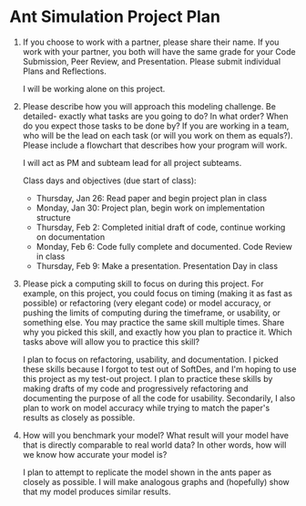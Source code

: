 # Ant Simulation Project Plan

1. If you choose to work with a partner, please share their name. If you work with your partner, you both will have the same grade for your Code Submission, Peer Review, and Presentation. Please submit individual Plans and Reflections.

    I will be working alone on this project.

1. Please describe how you will approach this modeling challenge. Be detailed- exactly what tasks are you going to do? In what order? When do you expect those tasks to be done by? If you are working in a team, who will be the lead on each task (or will you work on them as equals?). Please include a flowchart that describes how your program will work.

    I will act as PM and subteam lead for all project subteams.

    Class days and objectives (due start of class):
    - Thursday, Jan 26: Read paper and begin project plan in class
    - Monday, Jan 30: Project plan, begin work on implementation structure
    - Thursday, Feb 2: Completed initial draft of code, continue working on documentation
    - Monday, Feb 6: Code fully complete and documented. Code Review in class
    - Thursday, Feb 9: Make a presentation. Presentation Day in class

1. Please pick a computing skill to focus on during this project. For example, on this project, you could focus on timing (making it as fast as possible) or refactoring (very elegant code) or model accuracy, or pushing the limits of computing during the timeframe, or usability, or something else. You may practice the same skill multiple times. Share why you picked this skill, and exactly how you plan to practice it. Which tasks above will allow you to practice this skill?

    I plan to focus on refactoring, usability, and documentation. I picked these skills because I forgot to test out of SoftDes, and I'm hoping to use this project as my test-out project. I plan to practice these skills by making drafts of my code and progressively refactoring and documenting the purpose of all the code for usability. Secondarily, I also plan to work on model accuracy while trying to match the paper's results as closely as possible.

1. How will you benchmark your model? What result will your model have that is directly comparable to real world data? In other words, how will we know how accurate your model is?

    I plan to attempt to replicate the model shown in the ants paper as closely as possible. I will make analogous graphs and (hopefully) show that my model produces similar results.